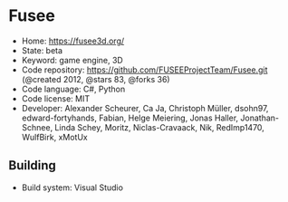 # Fusee

- Home: https://fusee3d.org/
- State: beta
- Keyword: game engine, 3D
- Code repository: https://github.com/FUSEEProjectTeam/Fusee.git (@created 2012, @stars 83, @forks 36)
- Code language: C#, Python
- Code license: MIT
- Developer: Alexander Scheurer, Ca Ja, Christoph Müller, dsohn97, edward-fortyhands, Fabian, Helge Meiering, Jonas Haller, Jonathan-Schnee, Linda Schey, Moritz, Niclas-Cravaack, Nik, RedImp1470, WulfBirk, xMotUx

## Building

- Build system: Visual Studio
